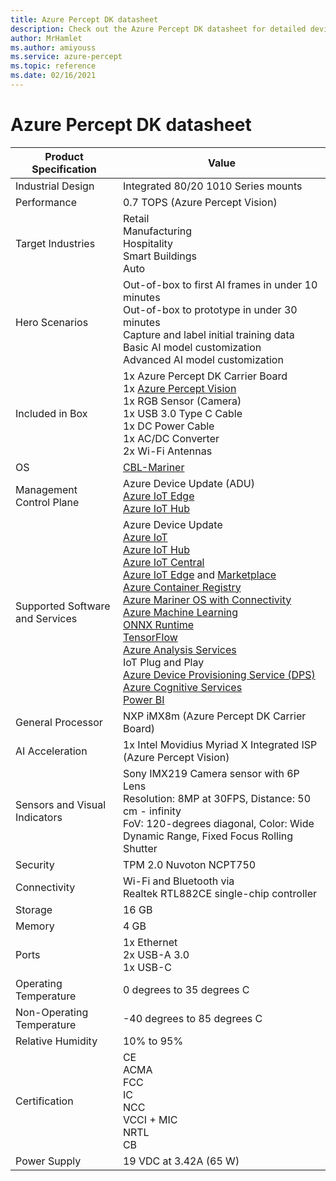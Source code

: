 ```yaml
---
title: Azure Percept DK datasheet
description: Check out the Azure Percept DK datasheet for detailed device specifications
author: MrHamlet
ms.author: amiyouss
ms.service: azure-percept
ms.topic: reference
ms.date: 02/16/2021
---
```


# Azure Percept DK datasheet

|Product Specification           |Value     |
|--------------------------------|--------|
|Industrial Design               |Integrated 80/20 1010 Series mounts |
|Performance                     |0.7 TOPS (Azure Percept Vision)|
|Target Industries               |Retail <br> Manufacturing <br> Hospitality <br> Smart Buildings <br> Auto |
|Hero Scenarios                  |Out-of-box to first AI frames in under 10 minutes <br> Out-of-box to prototype in under 30 minutes <br> Capture and label initial training data <br> Basic AI model customization <br> Advanced AI model customization |
|Included in Box                 |1x Azure Percept DK Carrier Board  <br> 1x [Azure Percept Vision](./azure-percept-vision-datasheet.md) <br> 1x RGB Sensor (Camera) <br> 1x USB 3.0 Type C Cable <br> 1x DC Power Cable <br> 1x AC/DC Converter <br> 2x Wi-Fi Antennas  |
|OS                              |[CBL-Mariner](https://github.com/microsoft/CBL-Mariner)           |
|Management Control Plane        |Azure Device Update (ADU) <br> [Azure IoT Edge](https://azure.microsoft.com/services/iot-edge/) <br> [Azure IoT Hub](https://azure.microsoft.com/services/iot-hub/)          |
|Supported Software and Services |Azure Device Update <br> [Azure IoT](https://azure.microsoft.com/overview/iot/) <br> [Azure IoT Hub](https://azure.microsoft.com/services/iot-hub/) <br> [Azure IoT Central](https://azure.microsoft.com/services/iot-central/) <br> [Azure IoT Edge](https://azure.microsoft.com/services/iot-edge/) and [Marketplace](https://azuremarketplace.microsoft.com/marketplace/apps/category/internet-of-things?page=1) <br> [Azure Container Registry](https://azure.microsoft.com/services/container-registry/) <br> [Azure Mariner OS with Connectivity](https://github.com/microsoft/CBL-Mariner) <br> [Azure Machine Learning](https://azure.microsoft.com/services/machine-learning/) <br> [ONNX Runtime](https://www.onnxruntime.ai/) <br> [TensorFlow](https://www.tensorflow.org/) <br> [Azure Analysis Services](https://azure.microsoft.com/services/analysis-services/) <br> IoT Plug and Play <br> [Azure Device Provisioning Service (DPS)](../iot-dps/index.yml) <br> [Azure Cognitive Services](https://azure.microsoft.com/services/cognitive-services/) <br> [Power BI](https://powerbi.microsoft.com/)      |
|General Processor               |NXP iMX8m (Azure Percept DK Carrier Board)        |
|AI Acceleration                 |1x Intel Movidius Myriad X Integrated ISP (Azure Percept Vision) |
|Sensors and Visual Indicators   |Sony IMX219 Camera sensor with 6P Lens<br>Resolution: 8MP at 30FPS, Distance: 50 cm - infinity<br>FoV: 120-degrees diagonal, Color: Wide Dynamic Range, Fixed Focus Rolling Shutter|
|Security                        |TPM 2.0 Nuvoton NCPT750 |
|Connectivity                    |Wi-Fi and Bluetooth via Realtek RTL882CE single-chip controller     |
|Storage                         |16 GB     |
|Memory                          |4 GB     |
|Ports                           |1x Ethernet <br> 2x USB-A 3.0 <br> 1x USB-C     |
|Operating Temperature           |0 degrees to 35 degrees C     |
|Non-Operating Temperature       |-40 degrees to 85 degrees C     |
|Relative Humidity               |10% to 95%    |
|Certification                   |CE <br> ACMA <br> FCC <br> IC <br> NCC <br> VCCI + MIC <br> NRTL <br> CB   |
|Power Supply                    |19 VDC at 3.42A (65 W) |